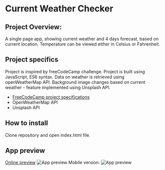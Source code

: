 # Current Weather Checker
## Project Overview:
A single page app, showing current weather and 4 days forecast, based on current location. Temperature can be viewed either in Celsius or Fahrenheit.

## Project specifics
Project is inspired by freeCodeCamp challenge. Project is built using JavaScript, ES6 syntax. Data on weather is retrieved using openWeatherMap API. Background image changes based on current weather - feature implemented using Unsplash API.
 * [FreeCodeCamp project specifications](https://learn.freecodecamp.org/coding-interview-prep/take-home-projects/show-the-local-weather)
* OpenWeatherMap API
* Unsplash API

## How to install
Clone repository and open index.html file.

## App preview
[Online preview](https://usjulija.github.io/weatherApp/)
![App preview](https://image.ibb.co/mRM7gU/ipad.jpg)
Mobile version:
![App preview](https://image.ibb.co/cNpPvp/mobile.jpg)
